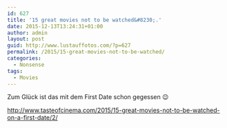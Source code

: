 ```yaml
---
id: 627
title: '15 great movies not to be watched&#8230;.'
date: 2015-12-13T13:24:31+01:00
author: admin
layout: post
guid: http://www.lustauffotos.com/?p=627
permalink: /2015/15-great-movies-not-to-be-watched/
categories:
  - Nonsense
tags:
  - Movies
---
```

Zum Glück ist das mit dem First Date schon gegessen 😉

<http://www.tasteofcinema.com/2015/15-great-movies-not-to-be-watched-on-a-first-date/2/>